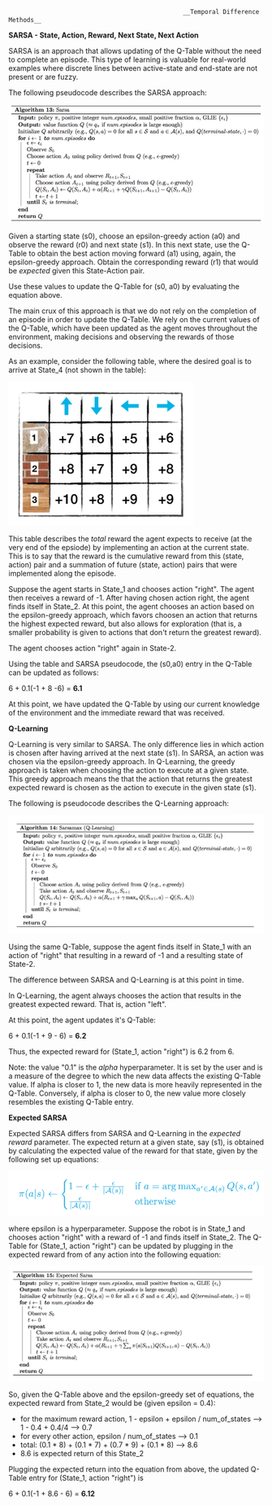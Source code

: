                                                     __Temporal Difference Methods__

__SARSA - State, Action, Reward, Next State, Next Action__


SARSA is an approach that allows updating of the Q-Table without the need to complete an episode. This type of learning is valuable for real-world examples where discrete lines between active-state and end-state are not present or are fuzzy.

The following pseudocode describes the SARSA approach:

![Alt text](images/sarsa_approach.PNG)

Given a starting state (s0), choose an epsilon-greedy action (a0) and observe the reward (r0) and next state (s1). In this next state, use the Q-Table to obtain the best action moving forward (a1) using, again, the epsilon-greedy approach. Obtain the corresponding reward (r1) that would be *expected* given this State-Action pair. 

Use these values to update the Q-Table for (s0, a0) by evaluating the equation above. 

The main crux of this approach is that we do not rely on the completion of an episode in order to update the Q-Table. We rely on the current values of the Q-Table, which have been updated as the agent moves throughout the environment, making decisions and observing the rewards of those decisions. 

As an example, consider the following table, where the desired goal is to arrive at State_4 (not shown in the table):

![Alt text](images/q_table.PNG)

This table describes the *total* reward the agent expects to receive (at the very end of the epsiode) by implementing an action at the current state. This is to say that the reward is the cumulative reward from this (state, action) pair and a summation of future (state, action) pairs that were implemented along the episode. 

Suppose the agent starts in State_1 and chooses action "right". The agent then receives a reward of -1. After having chosen action right, the agent finds itself in State_2. At this point, the agent chooses an action based on the epsilon-greedy approach, which favors choosen an action that returns the highest expected reward, but also allows for exploration (that is, a smaller probability is given to actions that don't return the greatest reward).

The agent chooses action "right" again in State-2. 

Using the table and SARSA pseudocode, the (s0,a0) entry in the Q-Table can be updated as follows:

6 + 0.1(-1 + 8 -6) = __6.1__

At this point, we have updated the Q-Table by using our current knowledge of the environment and the immediate reward that was received. 


__Q-Learning__


Q-Learning is very similar to SARSA. The only difference lies in which action is chosen after having arrived at the next state (s1). In SARSA, an action was chosen via the epsilon-greedy approach. In Q-Learning, the greedy approach is taken when choosing the action to execute at a given state. This greedy approach means the that the action that returns the greatest expected reward is chosen as the action to execute in the given state (s1). 

The following is pseudocode describes the Q-Learning approach:

![Alt text](images/q_learning.PNG)

Using the same Q-Table, suppose the agent finds itself in State_1 with an action of "right" that resulting in a reward of -1 and a resulting state of State-2.

The difference between SARSA and Q-Learning is at this point in time.

In Q-Learning, the agent always chooses the action that results in the greatest expected reward. That is, action "left".

At this point, the agent updates it's Q-Table:

6 + 0.1(-1 + 9 - 6) = __6.2__

Thus, the expected reward for (State_1, action "right") is 6.2 from 6. 

Note: the value "0.1" is the *alpha* hyperparameter. It is set by the user and is a measure of the degree to which the new data affects the existing Q-Table value. If alpha is closer to 1, the new data is more heavily represented in the Q-Table. Conversely, if alpha is closer to 0, the new value more closely resembles the existing Q-Table entry.


__Expected SARSA__


Expected SARSA differs from SARSA and Q-Learning in the *expected reward* parameter. The expected return at a given state, say (s1), is obtained by calculating the expected value of the reward for that state, given by the following set up equations:

![Alt text](images/epsilon_greedy_formula.PNG)

where epsilon is a hyperparameter. Suppose the robot is in State_1 and chooses action "right" with a reward of -1 and finds itself in State_2. The Q-Table for (State_1, action "right") can be updated by plugging in the expected reward from of any action into the following equation:


![Alt text](images/expected_sarsa.PNG)


So, given the Q-Table above and the epsilon-greedy set of equations, the expected reward from State_2 would be (given epsilon = 0.4):

   - for the maximum reward action, 1 - epsilon + epsilon / num_of_states --> 1 - 0.4 + 0.4/4 --> 0.7
   - for every other action, epsilon / num_of_states --> 0.1
   - total: (0.1 * 8) + (0.1 * 7) + (0.7 * 9) + (0.1 * 8) --> 8.6
   - 8.6 is expected return of this State_2
 
Plugging the expected return into the equation from above, the updated Q-Table entry for (State_1, action "right") is

6 + 0.1(-1 + 8.6 - 6) = __6.12__

